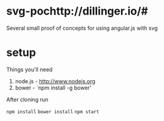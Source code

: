 svg-pochttp://dillinger.io/#
=====================

Several small proof of concepts for using angular.js with svg

setup
=====================

Things you'll need

1. node.js - http://www.nodejs.org
2. bower - `npm install -g bower'

After cloning run

`npm install`
`bower install`
`npm start`